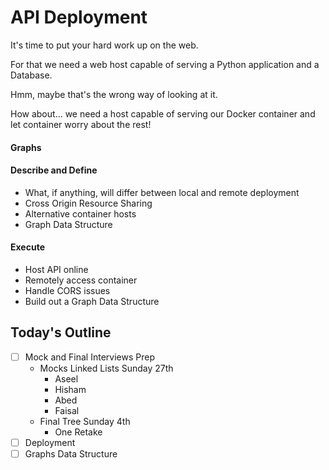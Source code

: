 # API Deployment

It's time to put your hard work up on the web.

For that we need a web host capable of serving a Python application and a Database.

Hmm, maybe that's the wrong way of looking at it.

How about... we need a host capable of serving our Docker container and let container worry about the rest!

#### Graphs

#### Describe and Define

- What, if anything, will differ between local and remote deployment
- Cross Origin Resource Sharing
- Alternative container hosts
- Graph Data Structure

#### Execute

- Host API online
- Remotely access container
- Handle CORS issues
- Build out a Graph Data Structure

## Today's Outline
- [ ] Mock and Final Interviews Prep
    - Mocks Linked Lists Sunday 27th
        - Aseel
        - Hisham
        - Abed
        - Faisal
    - Final Tree Sunday 4th
        - One Retake
- [ ] Deployment
- [ ] Graphs Data Structure
